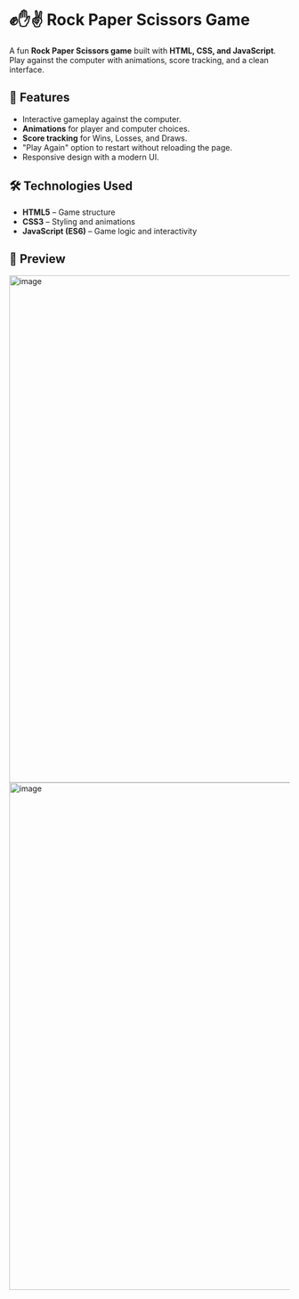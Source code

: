 # ✊✋✌️ Rock Paper Scissors Game

A fun **Rock Paper Scissors game** built with **HTML, CSS, and JavaScript**.  
Play against the computer with animations, score tracking, and a clean interface.


## 📌 Features
- Interactive gameplay against the computer.  
- **Animations** for player and computer choices.  
- **Score tracking** for Wins, Losses, and Draws.  
- "Play Again" option to restart without reloading the page.  
- Responsive design with a modern UI.  


## 🛠️ Technologies Used
- **HTML5** – Game structure  
- **CSS3** – Styling and animations  
- **JavaScript (ES6)** – Game logic and interactivity  


## 📸 Preview
<img width="1388" height="911" alt="image" src="https://github.com/user-attachments/assets/071ed2b5-710c-4012-92d2-89048e909de2" />
<img width="1388" height="911" alt="image" src="https://github.com/user-attachments/assets/7fe1a485-8fdd-4429-a336-acb85824ee88" />
